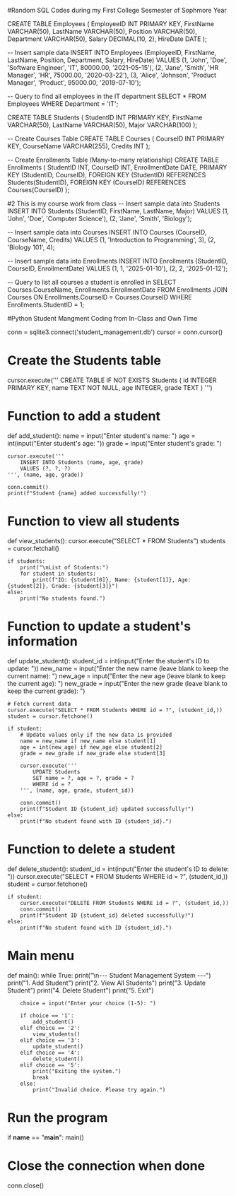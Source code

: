 #Random SQL Codes during my First College Sesmester of Sophmore Year 

CREATE TABLE Employees (
    EmployeeID INT PRIMARY KEY,
    FirstName VARCHAR(50),
    LastName VARCHAR(50),
    Position VARCHAR(50),
    Department VARCHAR(50),
    Salary DECIMAL(10, 2),
    HireDate DATE
);

-- Insert sample data
INSERT INTO Employees (EmployeeID, FirstName, LastName, Position, Department, Salary, HireDate)
VALUES
(1, 'John', 'Doe', 'Software Engineer', 'IT', 80000.00, '2021-05-15'),
(2, 'Jane', 'Smith', 'HR Manager', 'HR', 75000.00, '2020-03-22'),
(3, 'Alice', 'Johnson', 'Product Manager', 'Product', 95000.00, '2019-07-10');

-- Query to find all employees in the IT department
SELECT * FROM Employees WHERE Department = 'IT';

CREATE TABLE Students (
    StudentID INT PRIMARY KEY,
    FirstName VARCHAR(50),
    LastName VARCHAR(50),
    Major VARCHAR(100)
);

-- Create Courses Table
CREATE TABLE Courses (
    CourseID INT PRIMARY KEY,
    CourseName VARCHAR(255),
    Credits INT
);

-- Create Enrollments Table (Many-to-many relationship)
CREATE TABLE Enrollments (
    StudentID INT,
    CourseID INT,
    EnrollmentDate DATE,
    PRIMARY KEY (StudentID, CourseID),
    FOREIGN KEY (StudentID) REFERENCES Students(StudentID),
    FOREIGN KEY (CourseID) REFERENCES Courses(CourseID)
);

#2 This is my course work from class 
-- Insert sample data into Students
INSERT INTO Students (StudentID, FirstName, LastName, Major)
VALUES
(1, 'John', 'Doe', 'Computer Science'),
(2, 'Jane', 'Smith', 'Biology');

-- Insert sample data into Courses
INSERT INTO Courses (CourseID, CourseName, Credits)
VALUES
(1, 'Introduction to Programming', 3),
(2, 'Biology 101', 4);

-- Insert sample data into Enrollments
INSERT INTO Enrollments (StudentID, CourseID, EnrollmentDate)
VALUES
(1, 1, '2025-01-10'),
(2, 2, '2025-01-12');

-- Query to list all courses a student is enrolled in
SELECT Courses.CourseName, Enrollments.EnrollmentDate
FROM Enrollments
JOIN Courses ON Enrollments.CourseID = Courses.CourseID
WHERE Enrollments.StudentID = 1;



#Python Student Mangment Coding from In-Class and Own Time


conn = sqlite3.connect('student_management.db')
cursor = conn.cursor()

# Create the Students table
cursor.execute('''
    CREATE TABLE IF NOT EXISTS Students (
        id INTEGER PRIMARY KEY,
        name TEXT NOT NULL,
        age INTEGER,
        grade TEXT
    )
''')

# Function to add a student
def add_student():
    name = input("Enter student's name: ")
    age = int(input("Enter student's age: "))
    grade = input("Enter student's grade: ")
    
    cursor.execute('''
        INSERT INTO Students (name, age, grade) 
        VALUES (?, ?, ?)
    ''', (name, age, grade))
    
    conn.commit()
    print(f"Student {name} added successfully!")

# Function to view all students
def view_students():
    cursor.execute("SELECT * FROM Students")
    students = cursor.fetchall()
    
    if students:
        print("\nList of Students:")
        for student in students:
            print(f"ID: {student[0]}, Name: {student[1]}, Age: {student[2]}, Grade: {student[3]}")
    else:
        print("No students found.")

# Function to update a student's information
def update_student():
    student_id = int(input("Enter the student's ID to update: "))
    new_name = input("Enter the new name (leave blank to keep the current name): ")
    new_age = input("Enter the new age (leave blank to keep the current age): ")
    new_grade = input("Enter the new grade (leave blank to keep the current grade): ")

    # Fetch current data
    cursor.execute("SELECT * FROM Students WHERE id = ?", (student_id,))
    student = cursor.fetchone()
    
    if student:
        # Update values only if the new data is provided
        name = new_name if new_name else student[1]
        age = int(new_age) if new_age else student[2]
        grade = new_grade if new_grade else student[3]
        
        cursor.execute('''
            UPDATE Students
            SET name = ?, age = ?, grade = ?
            WHERE id = ?
        ''', (name, age, grade, student_id))
        
        conn.commit()
        print(f"Student ID {student_id} updated successfully!")
    else:
        print(f"No student found with ID {student_id}.")

# Function to delete a student
def delete_student():
    student_id = int(input("Enter the student's ID to delete: "))
    cursor.execute("SELECT * FROM Students WHERE id = ?", (student_id,))
    student = cursor.fetchone()

    if student:
        cursor.execute("DELETE FROM Students WHERE id = ?", (student_id,))
        conn.commit()
        print(f"Student ID {student_id} deleted successfully!")
    else:
        print(f"No student found with ID {student_id}.")

# Main menu
def main():
    while True:
        print("\n--- Student Management System ---")
        print("1. Add Student")
        print("2. View All Students")
        print("3. Update Student")
        print("4. Delete Student")
        print("5. Exit")
        
        choice = input("Enter your choice (1-5): ")
        
        if choice == '1':
            add_student()
        elif choice == '2':
            view_students()
        elif choice == '3':
            update_student()
        elif choice == '4':
            delete_student()
        elif choice == '5':
            print("Exiting the system.")
            break
        else:
            print("Invalid choice. Please try again.")

# Run the program
if __name__ == "__main__":
    main()

# Close the connection when done
conn.close()
